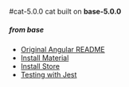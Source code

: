 #cat-5.0.0
cat built on **base-5.0.0**
##### from base
* [Original Angular README](./doc/angular.md)
* [Install Material](./doc/material.md)
* [Install Store](./doc/store-setup.md)
* [Testing with Jest](./doc/jest.md)

